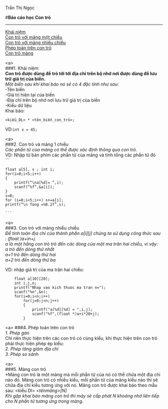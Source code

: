 Trần Thị Ngọc  

#**Báo cáo học Con trỏ**   
  
  ---  
    
      
[Khái niệm](#Khái_niệm)    
[Con trỏ với mảng một chiều](#Mảng_một_chiều)    
[Con trỏ với mảng nhiều chiều](#Mảng_nhiều_chiều)   
[Phép toán trên con trỏ](#Phép_toán)   
[Con trỏ mảng](#Con_trỏ_mảng)  

<a name = Khái_niệm><a\>    
###1. Khái niệm:  
**Con trỏ được dùng để trỏ tới tới địa chỉ trên bộ nhớ nơi được dùng để lưu trữ giá trị của biến.**  
*Một biến sau khi khai báo nó sẽ có 4 đặc tính như sau:*  
-Tên biến  
-Giá trị hiện tại của biến  
-Địa chỉ trên bộ nhớ nơi lưu trữ giá trị của biến  
-Kiểu dữ liệu  
Khai báo:    
```  
<kiểu_DL> * <tên_biến_con_trỏ>;
```  
VD:`int x = 45;`   

<a name = Mảng_một_chiều><a\>  
###2. Con trỏ và mảng 1 chiều    
*Các phần tử của mảng có thể được xác định thông qua con trỏ.*    
VD: Nhập từ bàn phím các phần tử của mảng và tính tổng các phần tử đó  
    ```
    
    float a[5], s ; int i;         
    for(i=0;i<5;i++)       
    {    
        printf(“\na[%d]= ”,i);           
        scanf(“%f”,&a[i]);    
    }         
    s=0;        
    for (i=0;i<5;i++) s+=a[i];  
    printf(“\n Tong =%8.2f”,s);  
    
    ```
          
<a name = Mảng_nhiều_chiều><a\>    
###3. Con trỏ với mảng nhiều chiều    
*Ðể tính toán địa chỉ của thành phần a[i][j] chúng ta sử dụng công thức sau : (float *)a+i*n+j.  
a là một hằng con trỏ trỏ đến các dòng của một ma trân hai chiều, vì vậy:    
a trỏ đến dòng thứ nhất  
a+1 trỏ đến dòng thứ hai  
a+2 trỏ đến dòng thứ ba*  

VD: nhập giá trị của ma trận hai chiều:  
```
    float a[10][20];         
    int i,j,n;      
    printf("Nhap vao kich thuoc ma tran n=");
    scanf("%n",&n);
    for(i=0;i<n;i++)      
        for(j=0;j<n;j++)
        {       
            printf("a[%d][%d] = ",i,j);      
            scanf("%f",(float *)a+i*20+j);        
        }
```
        
<a name = Phép_toán><a\>
###4. Phép toán trên con trỏ  
*1. Phép gán*  
Chỉ nên thực hiện trên các con trỏ có cùng kiểu, khi thực hiện trên con trỏ phải thực hiện phép ép kiểu:  
*2. Phép tăng giảm địa chỉ*  
*3. Phép so sánh*    

<a name = Mảng_con_trỏ><a\>  
###5. Mảng con trỏ  
*Mảng con trỏ là một mảng mà mỗi phẩn tử của nó có thể chứa một địa chỉ nào đó. Mảng con trỏ có nhiều kiểu, mỗi phẩn tử của mảng kiểu nào thì sẽ chứa địa chỉ kiểu tương ứng với nó. Mảng con trỏ được khai báo theo mẫu sau: <kiểu Dl> *<tênmảng>[N]*  
*Khi gặp khai báo mảng con trỏ thì máy sẽ cấp phát N khoảng nhớ liên tiếp cho N phần tử tương ứng trong mảng.*  
